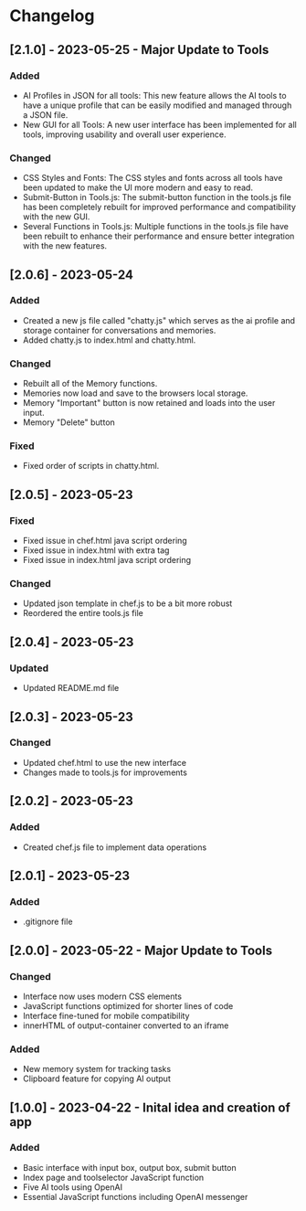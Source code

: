 # Changelog

## [2.1.0] - 2023-05-25 - Major Update to Tools

### Added

- AI Profiles in JSON for all tools: This new feature allows the AI tools to have a unique profile that can be easily modified and managed through a JSON file.
- New GUI for all Tools: A new user interface has been implemented for all tools, improving usability and overall user experience.

### Changed

- CSS Styles and Fonts: The CSS styles and fonts across all tools have been updated to make the UI more modern and easy to read.
- Submit-Button in Tools.js: The submit-button function in the tools.js file has been completely rebuilt for improved performance and compatibility with the new GUI.
- Several Functions in Tools.js: Multiple functions in the tools.js file have been rebuilt to enhance their performance and ensure better integration with the new features.

## [2.0.6] - 2023-05-24

### Added

- Created a new js file called "chatty.js" which serves as the ai profile and storage container for conversations and memories.
- Added chatty.js to index.html and chatty.html.

### Changed

- Rebuilt all of the Memory functions.
- Memories now load and save to the browsers local storage.
- Memory "Important" button is now retained and loads into the user input.
- Memory "Delete" button

### Fixed

- Fixed order of scripts in chatty.html.

## [2.0.5] - 2023-05-23

### Fixed

- Fixed issue in chef.html java script ordering
- Fixed issue in index.html with extra </body> tag
- Fixed issue in index.html java script ordering

### Changed

- Updated json template in chef.js to be a bit more robust
- Reordered the entire tools.js file

## [2.0.4] - 2023-05-23

### Updated

- Updated README.md file

## [2.0.3] - 2023-05-23

### Changed

- Updated chef.html to use the new interface
- Changes made to tools.js for improvements

## [2.0.2] - 2023-05-23

### Added

- Created chef.js file to implement data operations

## [2.0.1] - 2023-05-23

### Added

- .gitignore file

## [2.0.0] - 2023-05-22 - Major Update to Tools 

### Changed

- Interface now uses modern CSS elements
- JavaScript functions optimized for shorter lines of code
- Interface fine-tuned for mobile compatibility
- innerHTML of output-container converted to an iframe

### Added

- New memory system for tracking tasks
- Clipboard feature for copying AI output

## [1.0.0] - 2023-04-22 - Inital idea and creation of app

### Added

- Basic interface with input box, output box, submit button
- Index page and toolselector JavaScript function
- Five AI tools using OpenAI
- Essential JavaScript functions including OpenAI messenger
